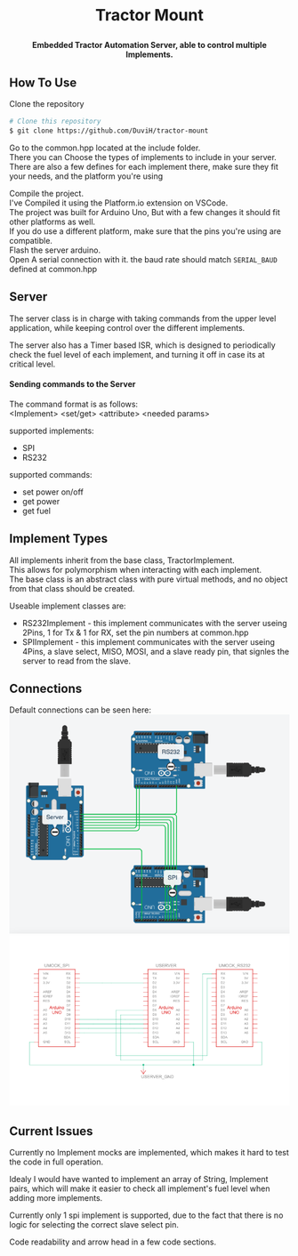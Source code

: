 
<h1 align="center">
  <br>
  
  Tractor Mount
  <br>
</h1>

<h4 align="center">Embedded Tractor Automation Server, able to control multiple Implements.</h4>


## How To Use

Clone the repository
```bash
# Clone this repository
$ git clone https://github.com/DuviH/tractor-mount

```
Go to the common.hpp located at the include folder.<br>
There you can Choose the types of implements to include in your server.<br>
There are also a few defines for each implement there, make sure they fit your needs, and the platform you're using<br>


Compile the project.<br>
I've Compiled it using the Platform.io extension on VSCode.<br>
The project was built for Arduino Uno, But with a few changes it should fit other platforms as well.<br>
If you do use a different platform, make sure that the pins you're using are compatible.
<br>
Flash the server arduino.<br>
Open A serial connection with it. the baud rate should match `SERIAL_BAUD` defined at common.hpp

## Server
The server class is in charge with taking commands from the upper level application, while keeping control over the different implements.<br>

The server also has a Timer based ISR, which is designed to periodically check the fuel level of each implement, and turning it off in case its at critical level.

#### Sending commands to the Server
The command format is as follows:<br>
\<Implement> \<set/get> \<attribute> \<needed params><br>

supported implements:
- SPI
- RS232

supported commands:
- set power on/off
- get power
- get fuel


## Implement Types

All implements inherit from the base class, TractorImplement.<br>
This allows for polymorphism when interacting with each implement.<br>
The base class is an abstract class with pure virtual methods, and no object from that class should be created.<br>

Useable implement classes are:

- RS232Implement - this implement communicates with the server useing 2Pins, 1 for Tx & 1 for RX, set the pin numbers at common.hpp
- SPIImplement - this implement communicates with the server useing 4Pins, a slave select, MISO, MOSI, and a slave ready pin, that signles the server to read from the slave.
  
## Connections

Default connections can be seen here:
![image info](./docs/connection_diagram.png)
![image info](./docs/schematic_view.png)

## Current Issues

Currently no Implement mocks are implemented, which makes it hard to test the code in full operation.<br>

Idealy I would have wanted to implement an array of String, Implement pairs, which will make it easier to check all implement's fuel level when adding more implements.<br>

Currently only 1 spi implement is supported, due to the fact that there is no logic for selecting the correct slave select pin. <br>

Code readability and arrow head in a few code sections.

